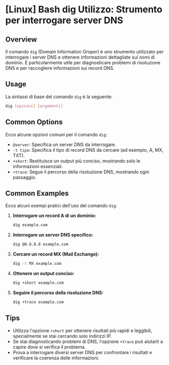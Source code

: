 # [Linux] Bash dig Utilizzo: Strumento per interrogare server DNS

## Overview
Il comando `dig` (Domain Information Groper) è uno strumento utilizzato per interrogare i server DNS e ottenere informazioni dettagliate sui nomi di dominio. È particolarmente utile per diagnosticare problemi di risoluzione DNS e per raccogliere informazioni sui record DNS.

## Usage
La sintassi di base del comando `dig` è la seguente:

```bash
dig [opzioni] [argomenti]
```

## Common Options
Ecco alcune opzioni comuni per il comando `dig`:

- `@server`: Specifica un server DNS da interrogare.
- `-t tipo`: Specifica il tipo di record DNS da cercare (ad esempio, A, MX, TXT).
- `+short`: Restituisce un output più conciso, mostrando solo le informazioni essenziali.
- `+trace`: Segue il percorso della risoluzione DNS, mostrando ogni passaggio.

## Common Examples
Ecco alcuni esempi pratici dell'uso del comando `dig`:

1. **Interrogare un record A di un dominio:**
   ```bash
   dig example.com
   ```

2. **Interrogare un server DNS specifico:**
   ```bash
   dig @8.8.8.8 example.com
   ```

3. **Cercare un record MX (Mail Exchange):**
   ```bash
   dig -t MX example.com
   ```

4. **Ottenere un output conciso:**
   ```bash
   dig +short example.com
   ```

5. **Seguire il percorso della risoluzione DNS:**
   ```bash
   dig +trace example.com
   ```

## Tips
- Utilizza l'opzione `+short` per ottenere risultati più rapidi e leggibili, specialmente se stai cercando solo indirizzi IP.
- Se stai diagnosticando problemi di DNS, l'opzione `+trace` può aiutarti a capire dove si verifica il problema.
- Prova a interrogare diversi server DNS per confrontare i risultati e verificare la coerenza delle informazioni.